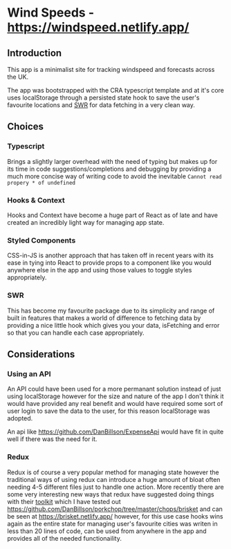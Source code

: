 # Wind Speeds - https://windspeed.netlify.app/

## Introduction

This app is a minimalist site for tracking windspeed and forecasts across the UK.

The app was bootstrapped with the CRA typescript template and at it's core uses localStorage through a persisted state hook to save the user's favourite locations and [SWR](https://github.com/vercel/swr) for data fetching in a very clean way.


## Choices

### Typescript

Brings a slightly larger overhead with the need of typing but makes up for its time in code suggestions/completions and debugging by providing a much more concise way of writing code to avoid the inevitable `Cannot read propery * of undefined`

### Hooks & Context

Hooks and Context have become a huge part of React as of late and have created an incredibly light way for managing app state.

### Styled Components

CSS-in-JS is another approach that has taken off in recent years with its ease in tying into React to provide props to a component like you would anywhere else in the app and using those values to toggle styles appropriately.

### SWR

This has become my favourite package due to its simplicity and range of built in features that makes a world of difference to fetching data by providing a nice little hook which gives you your data, isFetching and error so that you can handle each case appropriately.


## Considerations

### Using an API

An API could have been used for a more permanant solution instead of just using localStorage however for the size and nature of the app I don't think it would have provided any real benefit and would have required some sort of user login to save the data to the user, for this reason localStorage was adopted.

An api like https://github.com/DanBillson/ExpenseApi would have fit in quite well if there was the need for it.

### Redux

Redux is of course a very popular method for managing state however the traditional ways of using redux can introduce a huge amount of bloat often needing 4-5 different files just to handle one action. More recently there are some very interesting new ways that redux have suggested doing things with their [toolkit](https://redux-toolkit.js.org/) which I have tested out https://github.com/DanBillson/porkchop/tree/master/chops/brisket and can be seen at https://brisket.netlify.app/ however, for this use case hooks wins again as the entire state for managing user's favourite cities was writen in less than 20 lines of code, can be used from anywhere in the app and provides all of the needed functionaility.

